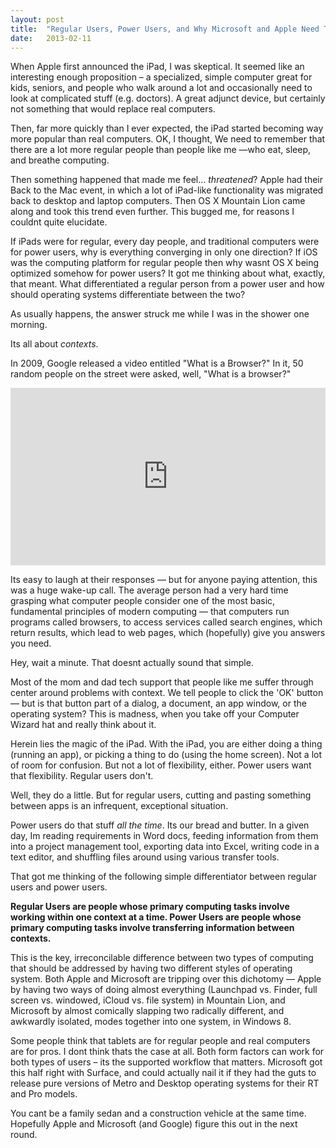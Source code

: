 ```yaml
---
layout: post
title:  "Regular Users, Power Users, and Why Microsoft and Apple Need Two Operating Systems"
date:   2013-02-11
---
```


When Apple first announced the iPad, I was skeptical. It seemed like an interesting enough proposition – a specialized, simple computer great for kids, seniors, and people who walk around a lot and occasionally need to look at complicated stuff (e.g. doctors). A great adjunct device, but certainly not something that would replace real computers.

Then, far more quickly than I ever expected, the iPad started becoming way more popular than real computers. OK, I thought, We need to remember that there are a lot more regular people than people like me —who eat, sleep, and breathe computing.

Then something happened that made me feel…  *threatened*? Apple had their Back to the Mac event, in which a lot of iPad-like functionality was migrated back to desktop and laptop computers. Then OS X Mountain Lion came along and took this trend even further. This bugged me, for reasons I couldnt quite elucidate.

If iPads were for regular, every day people, and traditional computers were for power users, why is everything converging in only one direction? If iOS was the computing platform for regular people then why wasnt OS X being optimized somehow for power users? It got me thinking about what, exactly, that meant. What differentiated a regular person from a power user and how should operating systems differentiate between the two?

As usually happens, the answer struck me while I was in the shower one morning.

Its all about *contexts*.

In 2009, Google released a video entitled "What is a Browser?" In it, 50 random people on the street were asked, well, "What is a browser?"

<div style="position:relative;height:0;padding-bottom:56.25%"><iframe src="https://www.youtube.com/embed/o4MwTvtyrUQ?ecver=2" width="640" height="360" frameborder="0" style="position:absolute;width:100%;height:100%;left:0" allowfullscreen></iframe></div>

Its easy to laugh at their responses — but for anyone paying attention, this was a huge wake-up call. The average person had a very hard time grasping what computer people consider one of the most basic, fundamental principles of modern computing — that computers run programs called browsers, to access services called search engines, which return results, which lead to web pages, which (hopefully) give you answers you need.

Hey, wait a minute. That doesnt actually sound that simple.

Most of the mom and dad tech support that people like me suffer through center around problems with context. We tell people to click the 'OK' button — but is that button part of a dialog, a document, an app window, or the operating system? This is madness, when you take off your Computer Wizard hat and really think about it.

Herein lies the magic of the iPad. With the iPad, you are either doing a thing (running an app), or picking a thing to do (using the home screen). Not a lot of room for confusion. But not a lot of flexibility, either. Power users want that flexibility. Regular users don't.

Well, they do a little. But for regular users, cutting and pasting something between apps is an infrequent, exceptional situation.

Power users do that stuff *all the time*. Its our bread and butter. In a given day, Im reading requirements in Word docs, feeding information from them into a project management tool, exporting data into Excel, writing code in a text editor, and shuffling files around using various transfer tools.

That got me thinking of the following simple differentiator between regular users and power users.

**Regular Users are people whose primary computing tasks involve working within one context at a time. Power Users are people whose primary computing tasks involve transferring information between contexts.**

This is the key, irreconcilable difference between two types of computing that should be addressed by having two different styles of operating system. Both Apple and Microsoft are tripping over this dichotomy — Apple by having two ways of doing almost everything (Launchpad vs. Finder, full screen vs. windowed, iCloud vs. file system) in Mountain Lion, and Microsoft by almost comically slapping two radically different, and awkwardly isolated, modes together into one system, in Windows 8.

Some people think that tablets are for regular people and real computers are for pros. I dont think thats the case at all. Both form factors can work for both types of users – its the supported workflow that matters. Microsoft got this half right with Surface, and could actually nail it if they had the guts to release pure versions of Metro and Desktop operating systems for their RT and Pro models.

You cant be a family sedan and a construction vehicle at the same time. Hopefully Apple and Microsoft (and Google) figure this out in the next round.
